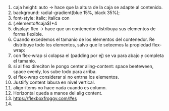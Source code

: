 1. caja height: auto -> hace que la altura de la caja se adapte al contenido. 
1. background: radial-gradient(blue 15%, black 35%);
1. font-style: italic; italica con 
1. (.elemento#caja$)*4
1. display: flex -> hace que un contenedor distribuya sus elementos de forma flexible. 
1. Cuando excedemos el tamanio de los elementos del contenedor. Re distribuye todo los elementos, salvo que le seteemos la propiedad flex-wrap: 
1. con flex-wrap si colapsa el (padding por ej) se va para abajo y completa el tamanio. 
1. si al flex direciton le pongo center 
aling-content: space beeteween, space evenly,  los sube todo para arriba. 
1. el flex-wrap considerar si no entrna los elementos. 
1. Justiify content labura en nivel vertical. 
1. align-items no hace nada cuando es column. 
1. Horizontal queda a manos del alig content. 
1. https://flexboxfroggy.com/#es
1.  


